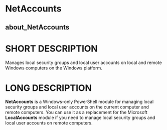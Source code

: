 ﻿# NetAccounts
## about_NetAccounts

# SHORT DESCRIPTION

Manages local security groups and local user accounts on local and remote Windows computers on the Windows platform.

# LONG DESCRIPTION

**NetAccounts** is a Windows-only PowerShell module for managing local security groups and local user accounts on the current computer and remote computers. You can use it as a replacement for the Microsoft **LocalAccounts** module if you need to manage local security groups and local user accounts on remote computers.
